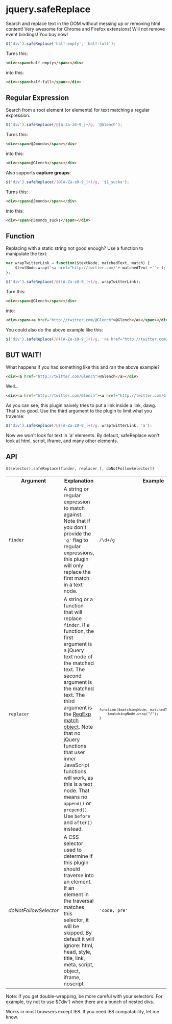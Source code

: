 jquery.safeReplace
===============

Search and replace text in the DOM without messing up or removing html content! Very awesome for Chrome and Firefox extensions! Will not remove event bindings! You buy now!

```javascript
$('div').safeReplace('half-empty', 'half-full');
```

Turns this:

```html
<div><span>half-empty</span></div>
```

into this:

```html
<div><span>half-full</span></div>
```

Regular Expression
------------------

Search from a root element (or elements) for text matching a regular expression.

```javascript
$('div').safeReplace(/@[A-Za-z0-9_]+/g, '@Glench');
```

Turns this:

```html
<div><span>@Jmondo</span></div>
```

into this:

```html
<div><span>@Glench</span></div>
```

Also supports **capture groups**:

```javascript
$('div').safeReplace(/(@[A-Za-z0-9_]+)/g, '$1_sucks');
```

Turns this:

```html
<div><span>@Jmondo</span></div>
```

into this:

```html
<div><span>@Jmondo_sucks</span></div>
```

Function
--------

Replacing with a static string not good enough? Use a function to manipulate the text:

```javascript
var wrapTwitterLink = function($textNode, matchedText, match) {
    $textNode.wrap('<a href="http://twitter.com/'+ matchedText +'">');
};

$('div').safeReplace(/@([A-Za-z0-9_]+)/g, wrapTwitterLink);
```

Turn this:

```html
<div><span>@Glench</span></div>
```

into:

```html
<div><span><a href="http://twitter.com/@Glench">@Glench</a></span></div>
```

You could also do the above example like this:

```javascript
$('div').safeReplace(/@([A-Za-z0-9_]+)/g, '<a href="http://twitter.com/$1">$1</a>');
```

BUT WAIT!
---------
What happens if you had something like this and ran the above example?

```html
<div><a href="http://twitter.com/Glench">@Glench</a></div>
```

Well...

```html
<div><a href="http://twitter.com/Glench"><a href="http://twitter.com/Glench">@Glench</a></a></div>
```

As you can see, this plugin naively tries to put a link inside a link, dawg. That's no good. Use the third argument to the plugin to limit what you traverse:

```javascript
$('div').safeReplace(/@([A-Za-z0-9_]+)/g, wrapTwitterLink, 'a');
```

Now we won't look for text in 'a' elements. By default, safeReplace won't look at html, script, iframe, and many other elements.

API
---

    $(selector).safeReplace(finder, replacer [, doNotFollowSelector])

<table>
    <tr>
        <th>Argument</th>
        <th>Explanation</th>
        <th>Example</th>
    </tr>
    <tr>
        <td><code>finder</code></td>
        <td>A string or regular expression to match against. Note that if you don't provide the <code>'g'</code> flag to regular expressions, this plugin will only replace the first match in a text node.</td>
        <td><code>/\d+/g</code></td>
    </tr>
    <tr>
        <td><code>replacer</code></td>
        <td>A string or a function that will replace <code>finder</code>. If a function, the first argument is a jQuery text node of the matched text. The second argument is the matched text. The third argument is the <a href="https://developer.mozilla.org/en-US/docs/JavaScript/Reference/Global_Objects/RegExp/exec">RegExp match object</a>. Note that no jQuery functions that user inner JavaScript functions will work, as this is a text node. That means no <code>append()</code> or <code>prepend()</code>. Use <code>before</code> and <code>after()</code> instead.</td>
        <td><code><pre>function($matchingNode, matchedText, regExpMatch) {
    $matchingNode.wrap("/");
}</pre></code></td>
    </tr>
    <tr>
        <td><em>doNotFollowSelector</em></td>
        <td>A CSS selector used to determine if this plugin should traverse into an element. If an element in the traversal matches this selector,  it will be skipped. By default it will ignore: html, head, style, title, link, meta, script, object, iframe, noscript</td>
        <td><code>'code, pre'</code></td>
    </tr>
</table>

Note: If you get double-wrapping, be more careful with your selectors. For example, try not to use $('div') when there are a bunch of nested divs.

Works in most browsers except IE8. If you need IE8 compatability, let me know.
